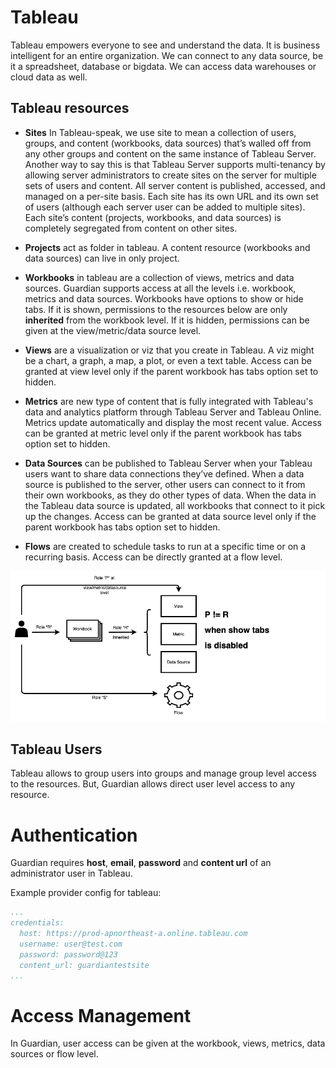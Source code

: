 # Tableau

Tableau empowers everyone to see and understand the data. It is business intelligent for an entire organization. We can connect to any data source, be it  a spreadsheet, database or bigdata. We can access data warehouses or cloud data as well.

## Tableau resources

* **Sites** In Tableau-speak, we use site to mean a collection of users, groups, and content (workbooks, data sources) that’s walled off from any other groups and content on the same instance of Tableau Server. Another way to say this is that Tableau Server supports multi-tenancy by allowing server administrators to create sites on the server for multiple sets of users and content. All server content is published, accessed, and managed on a per-site basis. Each site has its own URL and its own set of users (although each server user can be added to multiple sites). Each site’s content (projects, workbooks, and data sources) is completely segregated from content on other sites.

* **Projects** act as folder in tableau. A content resource (workbooks and data sources) can live in only project.

* **Workbooks** in tableau are a collection of views, metrics and data sources. Guardian supports access at all the levels i.e. workbook, metrics and data sources. Workbooks have options to show or hide tabs. If it is shown, permissions to the resources below are only **inherited** from the workbook level. If it is hidden, permissions can be given at the view/metric/data source level.

* **Views** are a visualization or viz that you create in Tableau. A viz might be a chart, a graph, a map, a plot, or even a text table. Access can be granted at view level only if the parent workbook has tabs option set to hidden.

* **Metrics** are new type of content that is fully integrated with Tableau's data and analytics platform through Tableau Server and Tableau Online. Metrics update automatically and display the most recent value. Access can be granted at metric level only if the parent workbook has tabs option set to hidden.

* **Data Sources** can be published to Tableau Server when your Tableau users want to share data connections they’ve defined. When a data source is published to the server, other users can connect to it from their own workbooks, as they do other types of data. When the data in the Tableau data source is updated, all workbooks that connect to it pick up the changes. Access can be granted at data source level only if the parent workbook has tabs option set to hidden.

* **Flows** are created to schedule tasks to run at a specific time or on a recurring basis. Access can be directly granted at a flow level.

<p align="center"><img src="../assets/tableau-access.png" /></p>

## Tableau Users

Tableau allows to group users into groups and manage group level access to the resources. But, Guardian allows direct user level access to any resource. 

# Authentication
Guardian requires **host**, **email**, **password** and **content url** of an administrator user in Tableau.

Example provider config for tableau:
```yaml
...
credentials:
  host: https://prod-apnortheast-a.online.tableau.com
  username: user@test.com
  password: password@123
  content_url: guardiantestsite
...
```

# Access Management

In Guardian, user access can be given at the workbook, views, metrics, data sources or flow level.


